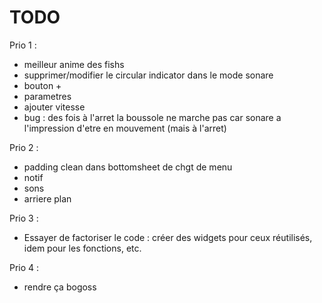 # TODO

Prio 1 :

- meilleur anime des fishs
- supprimer/modifier le circular indicator dans le mode sonare
- bouton +
- parametres
- ajouter vitesse
- bug : des fois à l'arret la boussole ne marche pas car sonare a l'impression d'etre en mouvement (mais à l'arret)

Prio 2 :

- padding clean dans bottomsheet de chgt de menu
- notif
- sons
- arriere plan

Prio 3 :

- Essayer de factoriser le code : créer des widgets pour ceux réutilisés, idem pour les fonctions, etc.

Prio 4 :

- rendre ça bogoss